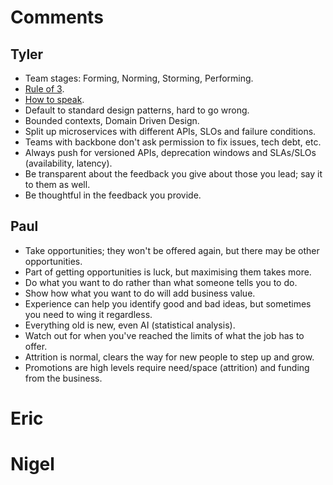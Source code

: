 # Comments

## Tyler

- Team stages: Forming, Norming, Storming, Performing.
- [Rule of 3](https://www.artofmanliness.com/career-wealth/career/work-deliberately-instead-reactively-rule-3/).
- [How to speak](https://www.youtube.com/watch?v=Unzc731iCUY).
- Default to standard design patterns, hard to go wrong.
- Bounded contexts, Domain Driven Design.
- Split up microservices with different APIs, SLOs and failure conditions.
- Teams with backbone don't ask permission to fix issues, tech debt, etc.
- Always push for versioned APIs, deprecation windows and SLAs/SLOs (availability, latency).
- Be transparent about the feedback you give about those you lead; say it to them as well.
- Be thoughtful in the feedback you provide.

## Paul

- Take opportunities; they won't be offered again, but there may be other opportunities.
- Part of getting opportunities is luck, but maximising them takes more.
- Do what you want to do rather than what someone tells you to do.
- Show how what you want to do will add business value.
- Experience can help you identify good and bad ideas, but sometimes you need to wing it regardless.
- Everything old is new, even AI (statistical analysis).
- Watch out for when you've reached the limits of what the job has to offer.
- Attrition is normal, clears the way for new people to step up and grow.
- Promotions are high levels require need/space (attrition) and funding from the business.

# Eric

# Nigel
